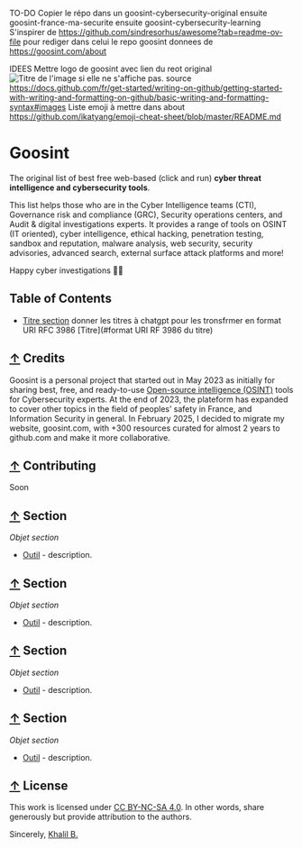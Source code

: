 TO-DO
Copier le répo dans un goosint-cybersecurity-original 
ensuite goosint-france-ma-securite 
ensuite goosint-cybersecurity-learning 
S'inspirer de https://github.com/sindresorhus/awesome?tab=readme-ov-file pour rediger dans celui le repo goosint donnees de https://goosint.com/about 

IDEES
Mettre logo de goosint avec lien du reot original ![Titre de l'image si elle ne s'affiche pas.](lienverslereport/base-octocat.svg) source https://docs.github.com/fr/get-started/writing-on-github/getting-started-with-writing-and-formatting-on-github/basic-writing-and-formatting-syntax#images
Liste emoji à mettre dans about https://github.com/ikatyang/emoji-cheat-sheet/blob/master/README.md

# Goosint
The original list of best free web-based (click and run) **cyber threat intelligence and cybersecurity tools**.

This list helps those who are in the Cyber Intelligence teams (CTI), Governance risk and compliance (GRC), Security operations centers, and Audit & digital investigations experts.
It provides a range of tools on OSINT (IT oriented), cyber intelligence, ethical hacking, penetration testing, sandbox and reputation, malware analysis, web security, security advisories, advanced search, external surface attack platforms and more!

Happy cyber investigations 🧙‍♂️


## Table of Contents
- [Titre section](#section)
donner les titres à chatgpt pour les tronsfrmer en format URI RFC 3986 [Titre](#format URI RF 3986 du titre)

## [↑](#table-of-contents) Credits
Goosint is a personal project that started out in May 2023 as initially for sharing best, free, and ready-to-use [Open-source intelligence (OSINT)](https://en.wikipedia.org/wiki/Open-source_intelligence) tools for Cybersecurity experts. At the end of 2023, the plateform has expanded to cover other topics in the field of peoples’ safety in France, and Information Security in general. In February 2025, I decided to migrate my website, goosint.com, with +300 resources curated for almost 2 years to github.com and make it more collaborative.

## [↑](#table-of-contents) Contributing
Soon

## [↑](#table-of-contents) Section
_Objet section_ 
- [Outil](https) - description.

## [↑](#table-of-contents) Section
_Objet section_ 
- [Outil](https) - description.

## [↑](#table-of-contents) Section
_Objet section_ 
- [Outil](https) - description.

## [↑](#table-of-contents) Section
_Objet section_ 
- [Outil](https) - description.

## [↑](#table-of-contents) License
This work is licensed under [CC BY-NC-SA 4.0](https://creativecommons.org/licenses/by-nc-sa/4.0/?ref=chooser-v1). In other words, share generously but provide attribution to the authors.


Sincerely, [Khalil B.](https://www.linkedin.com/in/khalilb/)
